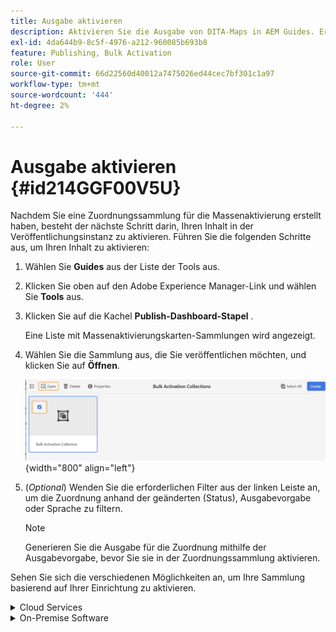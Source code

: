 ```yaml
---
title: Ausgabe aktivieren
description: Aktivieren Sie die Ausgabe von DITA-Maps in AEM Guides. Erfahren Sie, wie Sie Ihren Inhalt in der Veröffentlichungsinstanz aktivieren.
exl-id: 4da644b9-8c5f-4976-a212-960085b693b8
feature: Publishing, Bulk Activation
role: User
source-git-commit: 66d22560d40012a7475026ed44cec7bf301c1a97
workflow-type: tm+mt
source-wordcount: '444'
ht-degree: 2%

---
```


# Ausgabe aktivieren {#id214GGF00V5U}

Nachdem Sie eine Zuordnungssammlung für die Massenaktivierung erstellt haben, besteht der nächste Schritt darin, Ihren Inhalt in der Veröffentlichungsinstanz zu aktivieren. Führen Sie die folgenden Schritte aus, um Ihren Inhalt zu aktivieren:

1. Wählen Sie **Guides** aus der Liste der Tools aus.

1. Klicken Sie oben auf den Adobe Experience Manager-Link und wählen Sie **Tools** aus.

1. Klicken Sie auf die Kachel **Publish-Dashboard-Stapel** .

   Eine Liste mit Massenaktivierungskarten-Sammlungen wird angezeigt.

1. Wählen Sie die Sammlung aus, die Sie veröffentlichen möchten, und klicken Sie auf **Öffnen**.

   ![](images/bulk-activation-collection-open.png){width="800" align="left"}

1. \(*Optional*\) Wenden Sie die erforderlichen Filter aus der linken Leiste an, um die Zuordnung anhand der geänderten \(Status\), Ausgabevorgabe oder Sprache zu filtern.

   >[!NOTE]
   >
   >Generieren Sie die Ausgabe für die Zuordnung mithilfe der Ausgabevorgabe, bevor Sie sie in der Zuordnungssammlung aktivieren.


Sehen Sie sich die verschiedenen Möglichkeiten an, um Ihre Sammlung basierend auf Ihrer Einrichtung zu aktivieren.

<details>
<summary> Cloud Services </summary>

![bulk-collection-publish on cloud service](images/bulk-activation-collection-quick-publish-CS.png){width="650" align="left"}

Sie können die Ausgabe für die Instanzen **Vorschau** oder **Publish** aktivieren.

**Vorschau**

* Um die Ausgabe der ausgewählten Maps zu aktivieren, wählen Sie die vorgenerierte Mapping-Ausgabe aus und wählen Sie **Publish to** > **Vorschau**.
* Um die Ausgabe aller DITA-Maps mit den konfigurierten Vorgaben zu aktivieren, aktivieren Sie das Kontrollkästchen neben der Spalte **Map** und wählen Sie dann **Publish to** > **Publish** aus.


**Veröffentlichen**

* Um die Ausgabe der ausgewählten Maps zu aktivieren, wählen Sie die vorgenerierte Mapping-Ausgabe aus und wählen Sie **Publish to** > **Publish**.

* Um die Ausgabe aller DITA-Maps mit den konfigurierten Vorgaben zu aktivieren, aktivieren Sie das Kontrollkästchen neben der Karte (Spalte) und wählen Sie dann **Publish zu** > **Publish** aus.


>[!NOTE]
> 
> Das Kontrollkästchen für eine Zuordnungsausgabe ist nur aktiviert, wenn Sie die Ausgabe für eine Zuordnung generiert haben.

Eine Erfolgsmeldung wird angezeigt, wenn die Zuordnungsausgabe zur Veröffentlichung in die Warteschlange gestellt wird.

Sobald die Ausgabe für die ausgewählten Zuordnungsdateien aktiviert wurde, wird die Registerkarte &quot;Prüfverlauf&quot;aktualisiert und die neueste aktivierte Ausgabe wird oben angezeigt. Die Spalte **Veröffentlicht** wird mit dem Veröffentlichungsdatum und der Veröffentlichungszeit aktualisiert.

</details>

<details>    
<summary>  On-Premise Software </summary>


Führen Sie einen der folgenden Schritte aus:

* Um die Ausgabe der ausgewählten Karten zu aktivieren, wählen Sie die vorgenerierte Zuordnungsausgabe aus und wählen Sie **Quick Publish** aus.
* Um die Ausgabe aller DITA-Maps mit den konfigurierten Vorgaben zu aktivieren, aktivieren Sie das Kontrollkästchen neben der Karte (Spalte) und wählen Sie dann **Quick Publish** aus.
  ![bulk-collection-publish](images/bulk-activation-collection-quick-publish.png){width="650" align="left"}

  >[!NOTE]
  > 
  >Das Kontrollkästchen für eine Zuordnungsausgabe ist nur aktiviert, wenn Sie die Ausgabe für eine Zuordnung generiert haben.


Eine Erfolgsmeldung wird angezeigt, wenn die Zuordnungsausgabe zur Veröffentlichung in die Warteschlange gestellt wird.

Sobald die Ausgabe für die ausgewählten Zuordnungsdateien aktiviert wurde, wird die Registerkarte &quot;Prüfverlauf&quot;aktualisiert und die neueste aktivierte Ausgabe wird oben angezeigt. Die Spalte **Veröffentlicht** wird mit dem Veröffentlichungsdatum und der Veröffentlichungszeit aktualisiert.

**Übergeordnetes Thema: **[Massenaktivierung veröffentlichter Inhalte](conf-bulk-activation.md)
